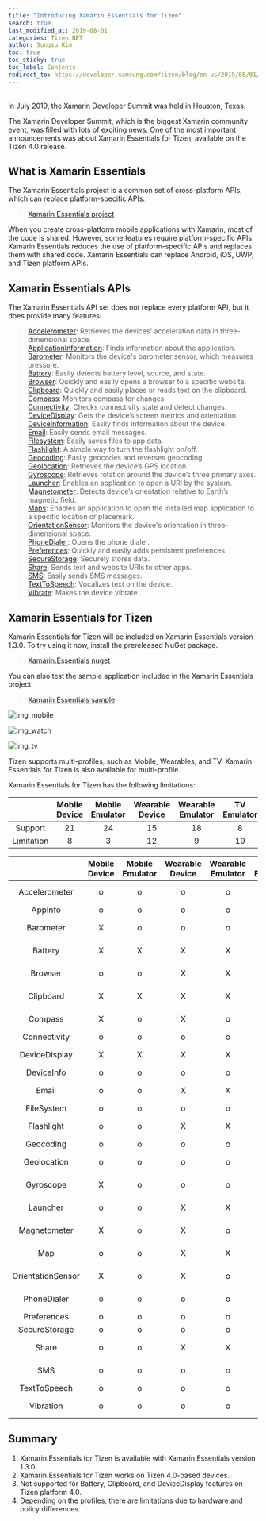 ```yaml
---
title: "Introducing Xamarin Essentials for Tizen"
search: true
last_modified_at: 2019-08-01
categories: Tizen.NET
author: Sungsu Kim
toc: true
toc_sticky: true
toc_label: Contents
redirect_to: https://developer.samsung.com/tizen/blog/en-us/2019/08/01/introducing-xamarin-essentials-for-tizen
---
```


<br/>
In July 2019, the Xamarin Developer Summit was held in Houston, Texas.

The Xamarin Developer Summit, which is the biggest Xamarin community event, was filled with lots of exciting news. One of the most important announcements was about Xamarin Essentials for Tizen, available on the Tizen 4.0 release.

## What is Xamarin Essentials

The Xamarin Essentials project is a common set of cross-platform APIs, which can replace platform-specific APIs.

> [Xamarin Essentials project][link_github]

When you create cross-platform mobile applications with Xamarin, most of the code is shared. However, some features require platform-specific APIs. Xamarin Essentials reduces the use of platform-specific APIs and replaces them with shared code. Xamarin Essentials can replace Android, iOS, UWP, and Tizen platform APIs.

## Xamarin Essentials APIs

The Xamarin Essentials API set does not replace every platform API, but it does provide many features:

> [Accelerometer][link_accelerometer]: Retrieves the devices' acceleration data in three-dimensional space. <br/>
> [ApplicationInformation][link_appinfo]: Finds information about the application. <br/>
> [Barometer][link_barometer]: Monitors the device's barometer sensor, which measures pressure. <br/>
> [Battery][link_battery]: Easily detects battery level, source, and state. <br/>
> [Browser][link_browser]: Quickly and easily opens a browser to a specific website.<br/>
> [Clipboard][link_clipboard]: Quickly and easily places or reads text on the clipboard.<br/>
> [Compass][link_compass]: Monitors compass for changes. <br/>
> [Connectivity][link_connectivity]: Checks connectivity state and detect changes. <br/>
> [DeviceDisplay][link_devicedisplay]: Gets the device’s screen metrics and orientation. <br/>
> [DeviceInformation][link_deviceinfo]: Easily finds information about the device. <br/>
> [Email][link_email]: Easily sends email messages. <br/>
> [Filesystem][link_filesystem]: Easily saves files to app data. <br/>
> [Flashlight][link_flashlight]: A simple way to turn the flashlight on/off. <br/>
> [Geocoding][link_geocoding]: Easily geocodes and reverses geocoding. <br/>
> [Geolocation][link_geolocation]: Retrieves the device’s GPS location. <br/>
> [Gyroscope][link_gyroscope]: Retrieves rotation around the device’s three primary axes. <br/>
> [Launcher][link_launcher]: Enables an application to open a URI by the system. <br/>
> [Magnetometer][link_magnetometer]: Detects device’s orientation relative to Earth’s magnetic field. <br/>
> [Maps][link_maps]: Enables an application to open the installed map application to a specific location or placemark. <br/>
> [OrientationSensor][link_orientationsensor]: Monitors the device's orientation in three-dimensional space. <br/>
> [PhoneDialer][link_dialer]: Opens the phone dialer. <br/>
> [Preferences][link_preferences]: Quickly and easily adds persistent preferences. <br/>
> [SecureStorage][link_securestorage]: Securely stores data. <br/>
> [Share][link_share]: Sends text and website URIs to other apps. <br/>
> [SMS][link_sms]: Easily sends SMS messages. <br/>
> [TextToSpeech][link_texttospeech]: Vocalizes text on the device. <br/>
> [Vibrate][link_vibrate]: Makes the device vibrate. <br/>

## Xamarin Essentials for Tizen

Xamarin Essentials for Tizen will be included on Xamarin Essentials version 1.3.0. To try using it now, install the prereleased NuGet package.

> [Xamarin.Essentials nuget][link_nuget]

You can also test the sample application included in the Xamarin Essentials project.

> [Xamarin Essentials sample][link_sample]

![img_mobile]

![img_watch]

![img_tv]

Tizen supports multi-profiles, such as Mobile, Wearables, and TV. Xamarin Essentials for Tizen is also available for multi-profile.

Xamarin Essentials for Tizen has the following limitations: <br>

| |Mobile Device|Mobile Emulator|Wearable Device|Wearable Emulator|TV Emulator|
|:-----------------:|:-----------------:|:-----------------:|:-----------------:|:-----------------:|:-----------------:|
| Support   |21|24|15|18|8|
| Limitation|8|3|12|9|19|

| |Mobile Device|Mobile Emulator|Wearable Device|Wearable Emulator|TV Emulator|Limitation|
|:-----------------:|:-----------------:|:-----------------:|:-----------------:|:-----------------:|:-----------------:|:-----------------:|
| Accelerometer|o|o|o|o|X|HW limitation|
| AppInfo|o|o|o|o|o| |
| Barometer|X|o|o|o|X|HW limitation|
| Battery|X|X|X|X|X|Platform limitation|
| Browser|o|o|X|X|X|Policy limitation|
| Clipboard|X|X|X|X|X|Platform limitation|
| Compass|X|o|X|o|X|HW limitation|
| Connectivity|o|o|o|o|o| |
| DeviceDisplay|X|X|X|X|X|Platform limitation|
| DeviceInfo|o|o|o|o|o| |
| Email|o|o|X|X|X|HW limitation|
| FileSystem|o|o|o|o|o| |
| Flashlight|o|o|X|X|X|HW limitation|
| Geocoding|o|o|o|o|o| |
| Geolocation|o|o|o|o|X|HW limitation|
| Gyroscope|X|o|o|o|X|HW limitation|
| Launcher|o|o|X|X|X|Policy limitation|
| Magnetometer|X|o|X|o|X|HW limitation|
| Map|o|o|X|X|X|Policy limitation|
| OrientationSensor|X|o|X|o|X|HW limitation|
| PhoneDialer|o|o|o|o|X|HW limitation|
| Preferences|o|o|o|o|o| |
| SecureStorage|o|o|o|o|o| |
| Share|o|o|X|X|X|Policy limitation|
| SMS|o|o|o|o|X|HW limitation|
| TextToSpeech|o|o|o|o|o| |
| Vibration|o|o|o|o|X|HW limitation|

## Summary

1. Xamarin.Essentials for Tizen is available with Xamarin Essentials version 1.3.0.
2. Xamarin.Essentials for Tizen works on Tizen 4.0-based devices.
3. Not supported for Battery, Clipboard, and DeviceDisplay features on Tizen platform 4.0.
4. Depending on the profiles, there are limitations due to hardware and policy differences.

[link_accelerometer]: https://docs.microsoft.com/en-us/xamarin/essentials/accelerometer
[link_appinfo]: https://docs.microsoft.com/en-us/xamarin/essentials/app-information
[link_barometer]: https://docs.microsoft.com/en-us/xamarin/essentials/barometer
[link_battery]: https://docs.microsoft.com/en-us/xamarin/essentials/battery
[link_browser]: https://docs.microsoft.com/en-us/xamarin/essentials/open-browser
[link_clipboard]: https://docs.microsoft.com/en-us/xamarin/essentials/clipboard
[link_compass]: https://docs.microsoft.com/en-us/xamarin/essentials/compass
[link_connectivity]: https://docs.microsoft.com/en-us/xamarin/essentials/connectivity
[link_devicedisplay]: https://docs.microsoft.com/en-us/xamarin/essentials/device-display
[link_deviceinfo]: https://docs.microsoft.com/en-us/xamarin/essentials/device-information
[link_email]: https://docs.microsoft.com/en-us/xamarin/essentials/email
[link_filesystem]: https://docs.microsoft.com/en-us/xamarin/essentials/file-system-helpers
[link_flashlight]: https://docs.microsoft.com/en-us/xamarin/essentials/flashlight
[link_geocoding]: https://docs.microsoft.com/en-us/xamarin/essentials/geocoding
[link_geolocation]: https://docs.microsoft.com/en-us/xamarin/essentials/geolocation
[link_gyroscope]: https://docs.microsoft.com/en-us/xamarin/essentials/gyroscope
[link_launcher]: https://docs.microsoft.com/en-us/xamarin/essentials/launcher
[link_magnetometer]: https://docs.microsoft.com/en-us/xamarin/essentials/magnetometer
[link_maps]: https://docs.microsoft.com/en-us/xamarin/essentials/maps
[link_orientationsensor]: https://docs.microsoft.com/en-us/xamarin/essentials/orientation-sensor
[link_dialer]: https://docs.microsoft.com/en-us/xamarin/essentials/phone-dialer
[link_preferences]: https://docs.microsoft.com/en-us/xamarin/essentials/preferences
[link_securestorage]: https://docs.microsoft.com/en-us/xamarin/essentials/secure-storage
[link_share]: https://docs.microsoft.com/en-us/xamarin/essentials/share
[link_sms]: https://docs.microsoft.com/en-us/xamarin/essentials/sms
[link_texttospeech]: https://docs.microsoft.com/en-us/xamarin/essentials/text-to-speech
[link_vibrate]: https://docs.microsoft.com/en-us/xamarin/essentials/vibrate
[link_github]: https://github.com/xamarin/Essentials
[link_nuget]: https://www.nuget.org/packages/Xamarin.Essentials/1.3.0-pre
[link_sample]: https://github.com/xamarin/Essentials/tree/dev/1.3.0/Samples
[img_mobile]: {{site.url}}{{site.baseurl}}/assets/images/posts/essentials/mobile.gif
[img_watch]: {{site.url}}{{site.baseurl}}/assets/images/posts/essentials/watch.gif
[img_tv]: {{site.url}}{{site.baseurl}}/assets/images/posts/essentials/tv.gif



